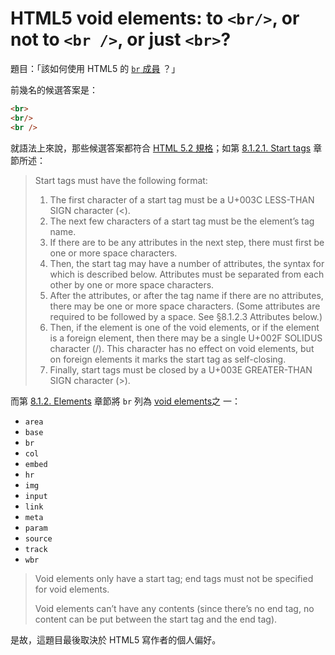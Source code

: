 # HTML5 void elements: to `<br/>`, or not to `<br />`, or just `<br>`?

題目：「該如何使用 HTML5  的 
[`br` 成員](https://www.w3.org/TR/2017/REC-html52-20171214/textlevel-semantics.html#the-br-element)
？」

前幾名的候選答案是：

```HTML
<br>
<br/>
<br />
```

就語法上來說，那些候選答案都符合 
[HTML 5.2 規格](https://www.w3.org/TR/2017/REC-html52-20171214/)；如第 
[8.1.2.1. Start tags](https://www.w3.org/TR/html5/syntax.html#start-tags)
章節所述：

> Start tags must have the following format:
> 1. The first character of a start tag must be a U+003C LESS-THAN SIGN
>    character (<).
> 2. The next few characters of a start tag must be the element’s tag
>    name.
> 3. If there are to be any attributes in the next step, there must
>    first be one or more space characters.
> 4. Then, the start tag may have a number of attributes, the syntax for
>    which is described below. Attributes must be separated from each
>    other by one or more space characters.
> 5. After the attributes, or after the tag name if there are no
>    attributes, there may be one or more space characters. (Some
>    attributes are required to be followed by a space. See §8.1.2.3
>    Attributes below.)
> 6. Then, if the element is one of the void elements, or if the element
>    is a foreign element, then there may be a single U+002F SOLIDUS
>    character (/). This character has no effect on void elements, but
>    on foreign elements it marks the start tag as self-closing.
> 7. Finally, start tags must be closed by a U+003E GREATER-THAN SIGN
>    character (>).

而第 
[8.1.2. Elements](https://www.w3.org/TR/html5/syntax.html#writing-html-documents-elements)
章節將 `br` 列為 
[void elements](https://www.w3.org/TR/html5/syntax.html#void-elements)之
一：

* `area`
* `base`
* `br`
* `col`
* `embed`
* `hr`
* `img`
* `input`
* `link`
* `meta`
* `param`
* `source`
* `track`
* `wbr`

> Void elements only have a start tag; end tags must not be specified
> for void elements.
>
> Void elements can’t have any contents (since there’s no end tag, no
> content can be put between the start tag and the end tag).

是故，這題目最後取決於 HTML5  寫作者的個人偏好。

